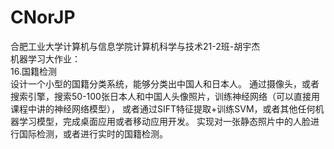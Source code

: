 # CNorJP
合肥工业大学计算机与信息学院计算机科学与技术21-2班-胡宇杰  
机器学习大作业：  
16.国籍检测  
设计一个小型的国籍分类系统，能够分类出中国人和日本人。
通过摄像头，或者搜索引擎，搜索50-100张日本人和中国人头像照片，训练神经网络（可以直接用课程中讲的神经网络模型），
或者通过SIFT特征提取+训练SVM，或者其他任何机器学习模型，完成桌面应用或者移动应用开发。
实现对一张静态照片中的人脸进行国际检测，或者进行实时的国籍检测。
